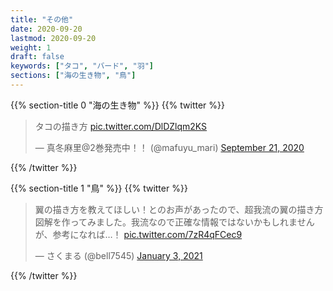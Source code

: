 ```yaml
---
title: "その他"
date: 2020-09-20
lastmod: 2020-09-20
weight: 1
draft: false
keywords: ["タコ", "バード", "羽"]
sections: ["海の生き物", "鳥"]
---
```


{{% section-title 0 "海の生き物" %}}
{{% twitter %}}
<!-- https://twitter.com/mafuyu_mari/status/1308022055325949952 -->
<blockquote class="twitter-tweet"><p lang="ja" dir="ltr">タコの描き方 <a href="https://t.co/DlDZlqm2KS">pic.twitter.com/DlDZlqm2KS</a></p>&mdash; 真冬麻里@2巻発売中！！ (@mafuyu_mari) <a href="https://twitter.com/mafuyu_mari/status/1308022055325949952?ref_src=twsrc%5Etfw">September 21, 2020</a></blockquote>
{{% /twitter %}}


{{% section-title 1 "鳥" %}}
{{% twitter %}}
<blockquote class="twitter-tweet"><p lang="ja" dir="ltr">翼の描き方を教えてほしい！とのお声があったので、超我流の翼の描き方図解を作ってみました。我流なので正確な情報ではないかもしれませんが、参考になれば…！ <a href="https://t.co/7zR4qFCec9">pic.twitter.com/7zR4qFCec9</a></p>&mdash; さくまる (@bell7545) <a href="https://twitter.com/bell7545/status/1345694082782248961?ref_src=twsrc%5Etfw">January 3, 2021</a></blockquote>
{{% /twitter %}}
